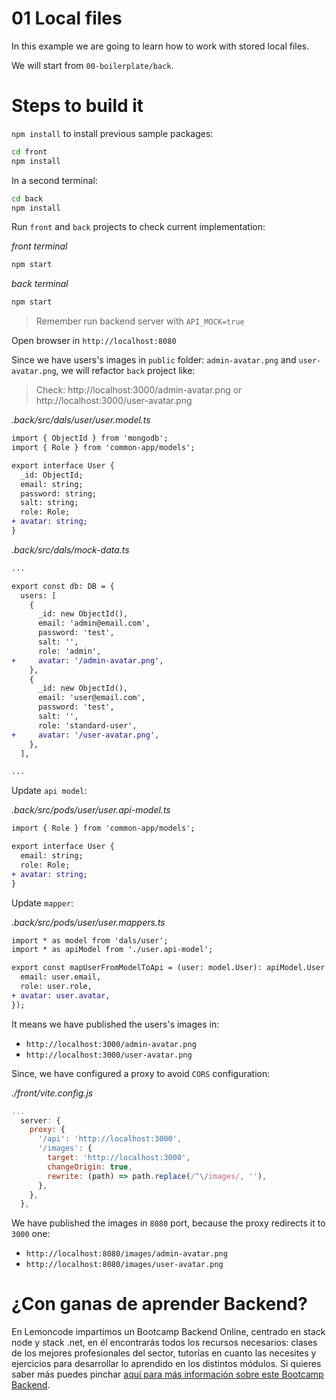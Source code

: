 # 01 Local files

In this example we are going to learn how to work with stored local files.

We will start from `00-boilerplate/back`.

# Steps to build it

`npm install` to install previous sample packages:

```bash
cd front
npm install

```

In a second terminal:

```bash
cd back
npm install

```

Run `front` and `back` projects to check current implementation:

_front terminal_

```bash
npm start

```

_back terminal_

```bash
npm start

```

> Remember run backend server with `API_MOCK=true`

Open browser in `http://localhost:8080`

Since we have users's images in `public` folder: `admin-avatar.png` and `user-avatar.png`, we will refactor `back` project like:

> Check: http://localhost:3000/admin-avatar.png or http://localhost:3000/user-avatar.png

_.back/src/dals/user/user.model.ts_

```diff
import { ObjectId } from 'mongodb';
import { Role } from 'common-app/models';

export interface User {
  _id: ObjectId;
  email: string;
  password: string;
  salt: string;
  role: Role;
+ avatar: string;
}

```

_.back/src/dals/mock-data.ts_

```diff
...

export const db: DB = {
  users: [
    {
      _id: new ObjectId(),
      email: 'admin@email.com',
      password: 'test',
      salt: '',
      role: 'admin',
+     avatar: '/admin-avatar.png',
    },
    {
      _id: new ObjectId(),
      email: 'user@email.com',
      password: 'test',
      salt: '',
      role: 'standard-user',
+     avatar: '/user-avatar.png',
    },
  ],

...

```

Update `api model`:

_.back/src/pods/user/user.api-model.ts_

```diff
import { Role } from 'common-app/models';

export interface User {
  email: string;
  role: Role;
+ avatar: string;
}

```

Update `mapper`:

_.back/src/pods/user/user.mappers.ts_

```diff
import * as model from 'dals/user';
import * as apiModel from './user.api-model';

export const mapUserFromModelToApi = (user: model.User): apiModel.User => ({
  email: user.email,
  role: user.role,
+ avatar: user.avatar,
});

```

It means we have published the users's images in:

- `http://localhost:3000/admin-avatar.png`
- `http://localhost:3000/user-avatar.png`

Since, we have configured a proxy to avoid `CORS` configuration:

_./front/vite.config.js_

```javascript
...
  server: {
    proxy: {
      '/api': 'http://localhost:3000',
      '/images': {
        target: 'http://localhost:3000',
        changeOrigin: true,
        rewrite: (path) => path.replace(/^\/images/, ''),
      },
    },
  },
```

We have published the images in `8080` port, because the proxy redirects it to `3000` one:

- `http://localhost:8080/images/admin-avatar.png`
- `http://localhost:8080/images/user-avatar.png`

# ¿Con ganas de aprender Backend?

En Lemoncode impartimos un Bootcamp Backend Online, centrado en stack node y stack .net, en él encontrarás todos los recursos necesarios: clases de los mejores profesionales del sector, tutorías en cuanto las necesites y ejercicios para desarrollar lo aprendido en los distintos módulos. Si quieres saber más puedes pinchar [aquí para más información sobre este Bootcamp Backend](https://lemoncode.net/bootcamp-backend#bootcamp-backend/banner).
